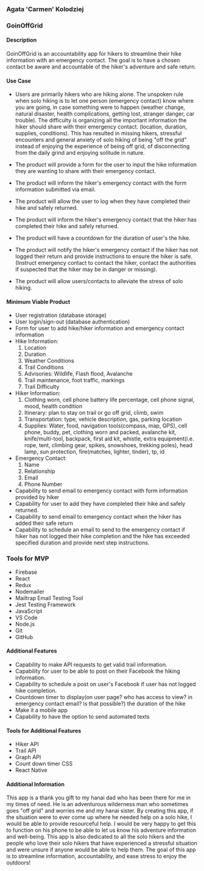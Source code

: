 ### Agata 'Carmen' Kolodziej

### GoinOffGrid

#### Description

GoinOffGrid is an accountability app for hikers to streamline their hike information with an emergency contact. The goal is to have a chosen contact be aware and accountable of the hiker's adventure and safe return.

#### Use Case

- Users are primarily hikers who are hiking alone. The unspoken rule when solo hiking is to let one person (emergency contact) know where you are going, in case something were to happen (weather change, natural disaster, health complications, getting lost, stranger danger, car trouble). The difficulty is organizing all the important information the hiker should share with their emergency contact. (location, duration, supplies, conditions). This has resulted in missing hikers, stressful encounters and general anxiety of solo hiking of being "off the grid" instead of enjoying the experience of being off grid, of disconnecting from the daily grind and enjoying solitude in nature.

- The product will provide a form for the user to input the hike information they are wanting to share with their emergency contact.

- The product will inform the hiker's emergency contact with the form information submitted via email.

- The product will allow the user to log when they have completed their hike and safely returned.

- The product will inform the hiker's emergency contact that the hiker has completed their hike and safely returned.

- The product will have a countdown for the duration of user's the hike.

- The product will notify the hiker's emergency contact if the hiker has not logged their return and provide instructions to ensure the hiker is safe. (Instruct emergency contact to contact the hiker, contact the authorities if suspected that the hiker may be in danger or missing).

- The product will allow users/contacts to alleviate the stress of solo hiking.

#### Minimum Viable Product

- User registration (database storage)
- User login/sign-out (database authentication)
- Form for user to add hike/hiker information and emergency contact information
- Hike Information:
  1. Location
  2. Duration
  3. Weather Conditions
  4. Trail Conditions
  5. Advisories: Wildlife, Flash flood, Avalanche
  6. Trail maintenance, foot traffic, markings
  7. Trail Difficulty
- Hiker Information:
  1. Clothing worn, cell phone battery life percentage, cell phone signal, mood, health condition
  2. Itinerary: plan to stay on trail or go off grid, climb, swim
  3. Transportation: type, vehicle description, gas, parking location
  4. Supplies: Water, food, navigation tools(compass, map, GPS), cell phone, buddy, pet, clothing worn and packed, avalanche kit, knife/multi-tool, backpack, first aid kit, whistle, extra equipment(i.e. rope, tent, climbing gear, spikes, snowshoes, trekking poles), head lamp, sun protection, fire(matches, lighter, tinder), tp, id
- Emergency Contact:
  1. Name
  2. Relationship
  3. Email
  4. Phone Number
- Capability to send email to emergency contact with form information provided by hiker
- Capability for user to add they have completed their hike and safely returned.
- Capability to send email to emergency contact when the hiker has added their safe return
- Capability to schedule an email to send to the emergency contact if hiker has not logged their hike completion and the hike has exceeded specified duration and provide next step instructions.

### Tools for MVP

- Firebase
- React
- Redux
- Nodemailer
- Mailtrap Email Testing Tool
- Jest Testing Framework
- JavaScript
- VS Code
- Node.js
- Git
- GitHub

#### Additional Features

- Capability to make API requests to get valid trail information.
- Capability for user to be able to post on their Facebook the hiking information.
- Capability to schedule a post on user's Facebook if user has not logged hike completion.
- Countdown timer to display(on user page? who has access to view? in emergency contact email? is that possible?) the duration of the hike
- Make it a mobile app
- Capability to have the option to send automated texts

#### Tools for Additional Features

- Hiker API
- Trail API
- Graph API
- Count down timer CSS
- React Native

#### Additional Information

This app is a thank you gift to my hanai dad who has been there for me in my times of need. He is an adventurous wilderness man who sometimes goes "off grid" and worries me and my hanai sister. By creating this app, if the situation were to ever come up where he needed help on a solo hike, I would be able to provide resourceful help. I would be very happy to get this to function on his phone to be able to let us know his adventure information and well-being. This app is also dedicated to all the solo hikers and the people who love their solo hikers that have experienced a stressful situation and were unsure if anyone would be able to help them. The goal of this app is to streamline information, accountability, and ease stress to enjoy the outdoors!
